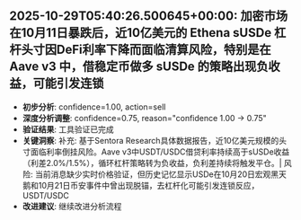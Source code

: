 
## 2025-10-29T05:40:26.500645+00:00: 加密市场在10月11日暴跌后，近10亿美元的 Ethena sUSDe 杠杆头寸因DeFi利率下降而面临清算风险，特别是在 Aave v3 中，借稳定币做多 sUSDe 的策略出现负收益，可能引发连锁
- **初步分析**: confidence=1.00, action=sell
- **深度分析调整**: confidence=0.75, reason="confidence 1.00 → 0.75"
- **验证结果**: 工具验证已完成
- **关键洞察**: 补充: 基于Sentora Research具体数据报告，近10亿美元规模的头寸面临利率倒挂风险。Aave v3中USDT/USDC借贷利率持续高于sUSDe收益（利差2.0%/1.5%），循环杠杆策略转为负收益，负利差持续将触发平仓。| 风险: 当前消息缺少实时价格验证，但历史记忆显示USDe在10月20日宏观黑天鹅和10月21日币安事件中曾出现脱锚，去杠杆化可能引发连锁反应，USDT/USDC
- **改进建议**: 继续改进分析流程

